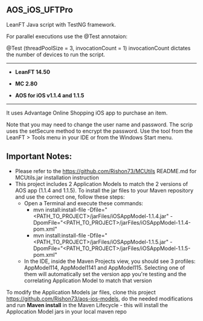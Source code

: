 
## AOS_iOS_UFTPro

LeanFT Java script with TestNG framework.

For parallel executions use the @Test annotaion:

@Test (threadPoolSize = 3, invocationCount = 1) invocationCount dictates the number of devices to run the script.

---------------

* **LeanFT 14.50**

* **MC 2.80**

* **AOS for iOS v1.1.4 and 1.1.5**

---------------

It uses Advantage Online Shopping iOS app to purchase an item.

Note that you may need to change the user name and password. The scrip uses the setSecure method to encrypt the password. Use the tool from the LeanFT > Tools menu in your IDE or from the Windows Start menu.

Important Notes:
---------------
* Please refer to the https://github.com/Rishon73/MCUtils README.md for MCUtils.jar installation instruction
* This project includes 2 Application Models to match the 2 versions of AOS app (1.1.4 and 1.1.5). To install the jar files to your Maven repository and use the correct one, follow these steps:
  * Open a Terminal and execute these commands:
    * mvn install:install-file -Dfile="<PATH_TO_PROJECT>/jarFiles/iOSAppModel-1.1.4.jar" -DpomFile="<PATH_TO_PROJECT>/jarFiles/iOSAppModel-1.1.4-pom.xml" 
    * mvn install:install-file -Dfile="<PATH_TO_PROJECT>/jarFiles/iOSAppModel-1.1.5.jar" -DpomFile="<PATH_TO_PROJECT>/jarFiles/iOSAppModel-1.1.5-pom.xml" 
  * In the IDE, inside the Maven Projects view, you should see 3 profiles: AppModel114, AppModel1141 and AppModel115. Selecting one of them will automatically set the version app you're testing and the correlating Application Model to match that version
  
  
To modify the Application Models jar files, clone this project https://github.com/Rishon73/aos-ios-models, do the needed modifications and run  **Maven install** in the Maven Lifecycle - this will install the Applocation Model jars in your local maven repo

